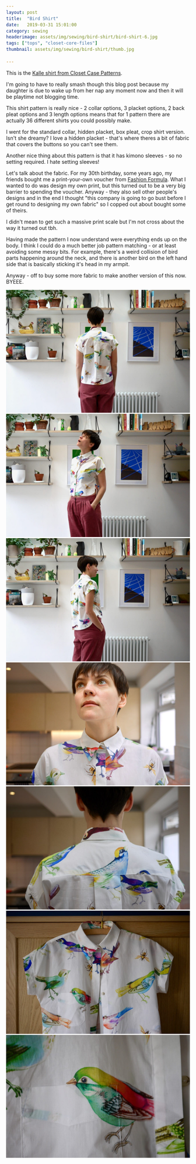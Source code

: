 ```yaml
---
layout: post
title:  "Bird Shirt"
date:   2019-03-31 15:01:00
category: sewing
headerimage: assets/img/sewing/bird-shirt/bird-shirt-6.jpg
tags: ["tops", "closet-core-files"]
thumbnail: assets/img/sewing/bird-shirt/thumb.jpg

---
```


This is the [Kalle shirt from Closet Case Patterns](https://store.closetcasepatterns.com/products/kalle-shirt-shirtdress-pattern).

I'm going to have to really smash though this blog post because my daughter is due to wake up from her nap any moment now and then it will be playtime not blogging time.

This shirt pattern is really nice - 2 collar options, 3 placket options, 2 back pleat options and 3 length options means that for 1 pattern there are actually 36 different shirts you could possibly make.

I went for the standard collar, hidden placket, box pleat, crop shirt version. Isn't she dreamy? I love a hidden placket - that's where theres a bit of fabric that covers the buttons so you can't see them.

Another nice thing about this pattern is that it has kimono sleeves - so no setting required. I hate setting sleeves!

Let's talk about the fabric. For my 30th birthday, some years ago, my friends bought me a print-your-own voucher from [Fashion Formula](https://www.fashion-formula.com/). What I wanted to do was design my own print, but this turned out to be a very big barrier to spending the voucher. Anyway - they also sell other people's designs and in the end I thought "this company is going to go bust before I get round to designing my own fabric" so I copped out about bought some of theirs.

I didn't mean to get such a massive print scale but I'm not cross about the way it turned out tbh.

Having made the pattern I now understand were everything ends up on the body. I think I could do a much better job pattern matching - or at least avoiding some messy bits. For example, there's a weird collision of bird parts happening around the neck, and there is another bird on the left hand side that is basically sticking it's head in my armpit.

Anyway - off to buy some more fabric to make another version of this now. BYEEE.

![Me wearing my shirt from behind](/assets/img/sewing/bird-shirt/bird-shirt-1.jpg)
![Me wearing my shirt from front, looking up, what am I thinking about? Who knows.](/assets/img/sewing/bird-shirt/bird-shirt-2.jpg)
![Me in my kitchen in shirt, hands in pockets.](/assets/img/sewing/bird-shirt/bird-shirt-3.jpg)
![Close up of the front of my shirt](/assets/img/sewing/bird-shirt/bird-shirt-4.jpg)
![Close up of the back of my shirt to show how neatly the back pattern matching is](/assets/img/sewing/bird-shirt/bird-shirt-5.jpg)
![Shirt on a hanger](/assets/img/sewing/bird-shirt/bird-shirt-6.jpg)
![Close up of my pocket](/assets/img/sewing/bird-shirt/bird-shirt-7.jpg)
